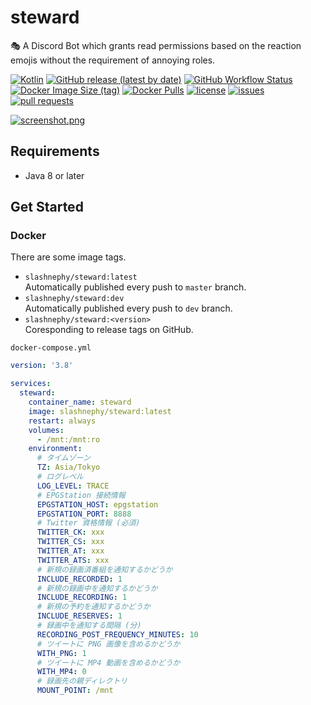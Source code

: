 # steward

🎭 A Discord Bot which grants read permissions based on the reaction emojis without the requirement of annoying roles.

[![Kotlin](https://img.shields.io/badge/Kotlin-1.4.30-blue)](https://kotlinlang.org)
[![GitHub release (latest by date)](https://img.shields.io/github/v/release/SlashNephy/steward)](https://github.com/SlashNephy/steward/releases)
[![GitHub Workflow Status](https://img.shields.io/github/workflow/status/SlashNephy/steward/Docker)](https://hub.docker.com/r/slashnephy/steward)
[![Docker Image Size (tag)](https://img.shields.io/docker/image-size/slashnephy/steward/latest)](https://hub.docker.com/r/slashnephy/steward)
[![Docker Pulls](https://img.shields.io/docker/pulls/slashnephy/steward)](https://hub.docker.com/r/slashnephy/steward)
[![license](https://img.shields.io/github/license/SlashNephy/steward)](https://github.com/SlashNephy/steward/blob/master/LICENSE)
[![issues](https://img.shields.io/github/issues/SlashNephy/steward)](https://github.com/SlashNephy/steward/issues)
[![pull requests](https://img.shields.io/github/issues-pr/SlashNephy/steward)](https://github.com/SlashNephy/steward/pulls)

[![screenshot.png](https://raw.githubusercontent.com/SlashNephy/steward/master/docs/screenshot.png)](https://github.com/SlashNephy/steward)

## Requirements

- Java 8 or later

## Get Started

### Docker

There are some image tags.

- `slashnephy/steward:latest`  
  Automatically published every push to `master` branch.
- `slashnephy/steward:dev`  
  Automatically published every push to `dev` branch.
- `slashnephy/steward:<version>`  
  Coresponding to release tags on GitHub.

`docker-compose.yml`

```yaml
version: '3.8'

services:
  steward:
    container_name: steward
    image: slashnephy/steward:latest
    restart: always
    volumes:
      - /mnt:/mnt:ro
    environment:
      # タイムゾーン
      TZ: Asia/Tokyo
      # ログレベル
      LOG_LEVEL: TRACE
      # EPGStation 接続情報
      EPGSTATION_HOST: epgstation
      EPGSTATION_PORT: 8888
      # Twitter 資格情報 (必須)
      TWITTER_CK: xxx
      TWITTER_CS: xxx
      TWITTER_AT: xxx
      TWITTER_ATS: xxx
      # 新規の録画済番組を通知するかどうか
      INCLUDE_RECORDED: 1
      # 新規の録画中を通知するかどうか
      INCLUDE_RECORDING: 1
      # 新規の予約を通知するかどうか
      INCLUDE_RESERVES: 1
      # 録画中を通知する間隔 (分)
      RECORDING_POST_FREQUENCY_MINUTES: 10
      # ツイートに PNG 画像を含めるかどうか
      WITH_PNG: 1
      # ツイートに MP4 動画を含めるかどうか
      WITH_MP4: 0
      # 録画先の親ディレクトリ
      MOUNT_POINT: /mnt
```
